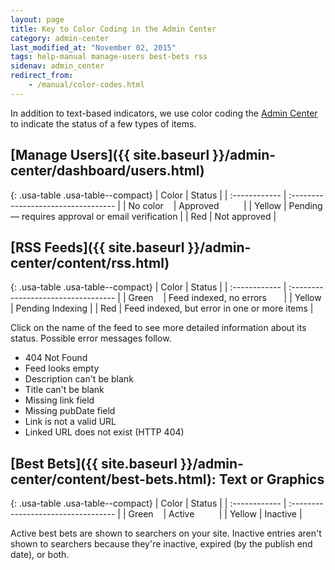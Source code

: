 ```yaml
---
layout: page
title: Key to Color Coding in the Admin Center
category: admin-center
last_modified_at: "November 02, 2015"
tags: help-manual manage-users best-bets rss
sidenav: admin_center
redirect_from:
    - /manual/color-codes.html
---
```


In addition to text-based indicators, we use color coding the [Admin Center](https://search.usa.gov/sites/) to indicate the status of a few types of items. 

## [Manage Users]({{ site.baseurl }}/admin-center/dashboard/users.html)

{: .usa-table .usa-table--compact}
| Color | Status |
| :------------ | :---------------------------------- |
| No color&nbsp;&nbsp;&nbsp; | Approved&nbsp;&nbsp;&nbsp;&nbsp;&nbsp;&nbsp;&nbsp;&nbsp;&nbsp; |
| Yellow  | Pending &mdash; requires approval or email verification |
| Red   | Not approved |

## [RSS Feeds]({{ site.baseurl }}/admin-center/content/rss.html)

{: .usa-table .usa-table--compact}
| Color | Status |
| :------------ | :---------------------------------- |
| Green&nbsp;&nbsp;&nbsp; | Feed indexed, no errors&nbsp;&nbsp;&nbsp;&nbsp;&nbsp;&nbsp; |
| Yellow  | Pending Indexing |
| Red   | Feed indexed, but error in one or more items |


Click on the name of the feed to see more detailed information about its status. Possible error messages follow.

* 404 Not Found
* Feed looks empty
* Description can't be blank
* Title can't be blank
* Missing link field
* Missing pubDate field
* Link is not a valid URL
* Linked URL does not exist (HTTP 404)

## [Best Bets]({{ site.baseurl }}/admin-center/content/best-bets.html): Text or Graphics

{: .usa-table .usa-table--compact}
| Color | Status |
| :------------ | :---------------------------------- |
| Green&nbsp;&nbsp;&nbsp;  | Active&nbsp;&nbsp;&nbsp;&nbsp;&nbsp;&nbsp;&nbsp;&nbsp;&nbsp; |
| Yellow   | Inactive |

Active best bets are shown to searchers on your site. Inactive entries aren't shown to searchers because they're inactive, expired (by the publish end date), or both.
